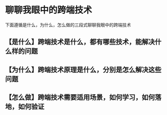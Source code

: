 # 聊聊我眼中的跨端技术
下面遵循是什么，为什么，怎么做的三段式聊聊我眼中的跨端技术

## 【是什么】跨端技术是什么，都有哪些技术，能解决什么样的问题
## 【为什么】跨端技术原理是什么，分别是怎么解决这些问题
## 【怎么做】跨端技术需要适用场景，如何学习，如何落地，如何验证
